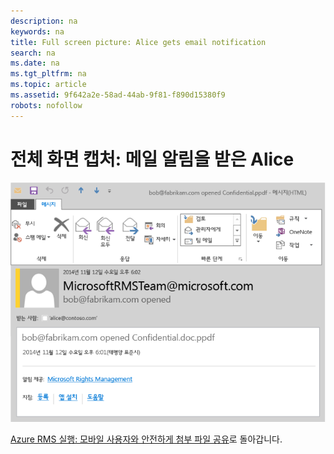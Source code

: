 ```yaml
---
description: na
keywords: na
title: Full screen picture: Alice gets email notification
search: na
ms.date: na
ms.tgt_pltfrm: na
ms.topic: article
ms.assetid: 9f642a2e-58ad-44ab-9f81-f890d15380f9
robots: nofollow
---
```

# 전체 화면 캡처: 메일 알림을 받은 Alice
![](../Image/AzRMS_StoryboardEmaill4.PNG)

[Azure RMS 실행: 모바일 사용자와 안전하게 첨부 파일 공유](http://technet.microsoft.com/library/jj585026.aspx)로 돌아갑니다.

